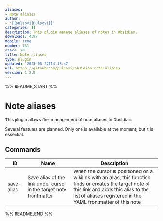 ```yaml
---
aliases:
- Note aliases
author:
- '[[pulsovi|Pulsovi]]'
categories: []
description: This plugin manage aliases of notes in Obsidian.
downloads: 4397
mobile: true
number: 781
stars: 20
title: Note aliases
type: plugin
updated: '2023-05-22T14:18:47'
url: https://github.com/pulsovi/obsidian-note-aliases
version: 1.2.0
---
```


%% README_START %%

# Note aliases

This plugin allows fine management of note aliases in Obsidian.

Several features are planned. Only one is available at the moment, but it is essential.

## Commands

|ID|Name|Description|
|--|----|-----------|
|save-alias|Save alias of the link under cursor in the target note frontmatter|When the cursor is positioned on a wikilink with an alias, this function finds or creates the target note of this link and adds this alias to the list of aliases registered in the YAML frontmatter of this note|


%% README_END %%